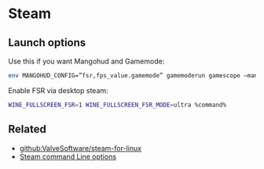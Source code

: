 # Steam

## Launch options

Use this if you want Mangohud and Gamemode:

```sh
env MANGOHUD_CONFIG=”fsr,fps_value.gamemode” gamemoderun gamescope –mangoapp -w 640 -h 380 -W 1920 -H 1080 -F fsr -f – %command%
```

Enable FSR via desktop steam:

```sh
WINE_FULLSCREEN_FSR=1 WINE_FULLSCREEN_FSR_MODE=ultra %command%
```

## Related

- [github:ValveSoftware/steam-for-linux](https://github.com/ValveSoftware/steam-for-linux)
- [Steam command Line options](https://gist.github.com/davispuh/6600880)
